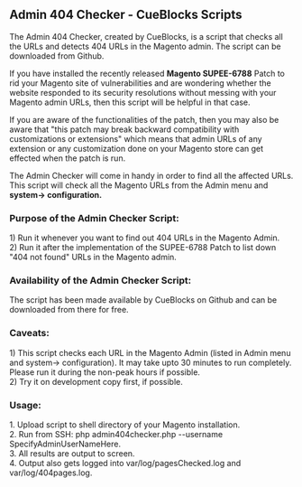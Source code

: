 <h2>Admin 404 Checker - CueBlocks Scripts </h2>
<p>The Admin 404 Checker, created by CueBlocks, is a script that checks all the URLs and detects 404 URLs in the Magento admin. The script can be downloaded from Github.<br/>
 
If you have installed the recently released <b>Magento SUPEE-6788</b> Patch to rid your Magento site of vulnerabilities and are wondering whether the website responded to its security resolutions without messing with your Magento admin URLs, then this script will be helpful in that case.

If you are aware of the functionalities of the patch, then you may also be aware that "this patch may break backward compatibility with customizations or extensions" which means that admin URLs of any extension or any customization done on your Magento store can get effected when the patch is run. 

The Admin Checker will come in handy in order to find all the affected URLs. This script will check all the Magento URLs from the Admin menu and <b>system-> configuration.</b> </p>

<h3><b>Purpose of the Admin Checker Script: </b></h3>
1) Run it whenever you want to find out 404 URLs in the Magento Admin.<br/>
2) Run it after the implementation of the SUPEE-6788 Patch to list down "404 not found" URLs in the Magento admin.<br/>

<h3><b>Availability of the Admin Checker Script: </b></h3>
The script has been made available by CueBlocks on Github and can be downloaded from there for free. 
<br/>

<h3><b>Caveats:</b></h3>
1) This script checks each URL in the Magento Admin (listed in Admin menu and system-> configuration). It may take upto 30 minutes to run completely. Please run it during the non-peak hours if possible. <br/>
2) Try it on development copy first, if possible.<br/>

<h3><b>Usage: </b></h3>
1. Upload script to shell directory of your Magento installation.<br/>
2. Run from SSH:  php admin404checker.php --username SpecifyAdminUserNameHere. <br/>
3. All results are output to screen.<br/>
4. Output also gets logged into var/log/pagesChecked.log and var/log/404pages.log.<br/>
 







